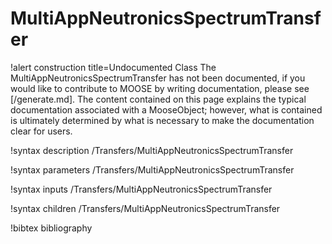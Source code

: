 <!-- MOOSE Documentation Stub: Remove this when content is added. -->

# MultiAppNeutronicsSpectrumTransfer

!alert construction title=Undocumented Class
The MultiAppNeutronicsSpectrumTransfer has not been documented, if you would like to contribute to MOOSE by
writing documentation, please see [/generate.md]. The content contained on this page explains
the typical documentation associated with a MooseObject; however, what is contained is ultimately
determined by what is necessary to make the documentation clear for users.

!syntax description /Transfers/MultiAppNeutronicsSpectrumTransfer

!syntax parameters /Transfers/MultiAppNeutronicsSpectrumTransfer

!syntax inputs /Transfers/MultiAppNeutronicsSpectrumTransfer

!syntax children /Transfers/MultiAppNeutronicsSpectrumTransfer

!bibtex bibliography
